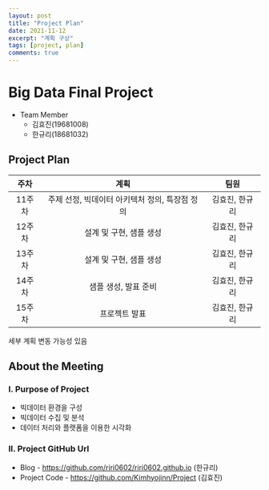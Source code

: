 ```yaml
---
layout: post
title: "Project Plan"
date: 2021-11-12
excerpt: "계획 구상"
tags: [project, plan]
comments: true
---
```


# Big Data Final Project


* Team Member
  * 김효진(19681008)
  * 한규리(18681032) 



## Project Plan

| 주차 | 계획 | 팀원 |
|:--------:|:-------:|:--------:|
| 11주차  | 주제 선정, 빅데이터 아키텍처 정의, 특장점 정의 | 김효진, 한규리  |
| 12주차  | 설계 및 구현, 샘플 생성  | 김효진, 한규리  |
| 13주차  | 설계 및 구현, 샘플 생성  | 김효진, 한규리  |
| 14주차  | 샘플 생성, 발표 준비  | 김효진, 한규리  |
| 15주차  | 프로젝트 발표 | 김효진, 한규리  |

 세부 계획 변동 가능성 있음



## About the Meeting

### I. Purpose of Project
* 빅데이터 환경을 구성
* 빅데이터 수집 및 분석
*  데이터 처리와 플랫폼을 이용한 시각화


### II. Project GitHub Url
* Blog - https://github.com/riri0602/riri0602.github.io (한규리)
* Project Code - https://github.com/Kimhyojinn/Project  (김효진)
